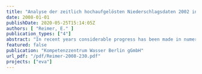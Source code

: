 ```yaml
---
title: "Analyse der zeitlich hochaufgelösten Niederschlagsdaten 2002 in Berlin"
date: 2008-01-01
publishDate: 2020-05-25T15:14:05Z
authors: [ "Reimer, E." ]
publication_types: ["4"]
abstract: "In recent years considerable progress has been made in numerical weather prognosis. Special progress has been made in doing local forecasts up to five days of temperature, wind and atmospheric pressure and al so o f the weather det erminant flow s ystems. In contrast, the local prognosis of precipitation (liquid and ice phase) has not been improved. T his circumstance has lead to the DFG p rogram “Quantitative rainfall prognosis”. I t co vers broadly base d activities that ai m on the i mprovement o f t he knowledge on t he pr ocesses of r ainfall f ormation and t heir num erical pr ognosis. The main objective is to improve the routine prognosis of the German Weather Association (DWD). The program covers the modeling of microphysical processes as well as the description of essential meteorological conditions in different temporal and spatial scales. Especially, co nvective c loud sy stems that ar e often responsible for e xtreme r ainfall situations are studied. In a G ermany-wide monitoring campaign in the year 2007 comprehensive measurements are conducted. The gained information and data will be used to improve process description and to support model evaluation. The st udy at hand describes the anal ysis and pr ognosis of temporally (5 m in) and spatially (500 m) highly distributed rainfall data for the Berlin area. The data will be used in the frame of the EVA project of Kompetenzzentrum Wasser Berlin to analyse and evaluate the potential of online rainfall measurement and forecast to support the operation of wastewater pump stations."
featured: false
publication: "Kompetenzzentrum Wasser Berlin gGmbH"
url_pdf: "/pdf/Reimer-2008-230.pdf"
projects: ["eva"]
---
```


